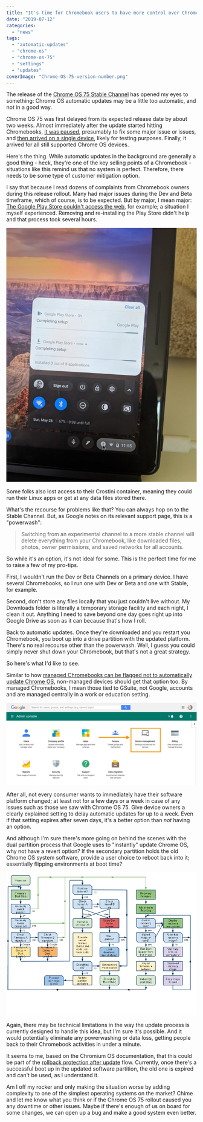 ```yaml
---
title: "It's time for Chromebook users to have more control over Chrome OS automatic updates"
date: "2019-07-12"
categories: 
  - "news"
tags: 
  - "automatic-updates"
  - "chrome-os"
  - "chrome-os-75"
  - "settings"
  - "updates"
coverImage: "Chrome-OS-75-version-number.png"
---
```


The release of the [Chrome OS 75 Stable Channel](https://www.aboutchromebooks.com/news/chrome-os-75-stable-version-released-what-you-need-to-know/) has opened my eyes to something: Chrome OS automatic updates may be a little too automatic, and not in a good way.

Chrome OS 75 was first delayed from its expected release date by about two weeks. Almost immediately after the update started hitting Chromebooks, [it was paused](https://www.aboutchromebooks.com/news/chrome-os-75-stable-channel-update-release-rollout-paused-for-chromebooks/), presumably to fix some major issue or issues, and [then arrived on a single device](https://www.aboutchromebooks.com/news/chrome-os-75-stable-channel-version-rollout-resumes-on-a-limited-basis/), likely for testing purposes. Finally, it arrived for all still supported Chrome OS devices.

Here's the thing. While automatic updates in the background are generally a good thing - heck, they're one of the key selling points of a Chromebook - situations like this remind us that no system is perfect. Therefore, there needs to be some type of customer mitigation option.

I say that because I read dozens of complaints from Chromebook owners during this release rollout. Many had major issues during the Dev and Beta timeframe, which of course, is to be expected. But by major, I mean major: [The Google Play Store couldn't access the web](https://www.reddit.com/r/chromeos/comments/ccbekv/android_apps_suddenly_say_they_have_no_network/), for example; a situation I myself experienced. Removing and re-installing the Play Store didn't help and that process took several hours.

![](images/Play-Store-install-768x1024.jpg)

Some folks also lost access to their Crostini container, meaning they could run their Linux apps or get at any data files stored there.

What's the recourse for problems like that? You can always hop on to the Stable Channel. But, as Google notes on its relevant support page, this is a "powerwash":

> Switching from an experimental channel to a more stable channel will delete everything from your Chromebook, like downloaded files, photos, owner permissions, and saved networks for all accounts.

So while it's an option, it's not ideal for some. This is the perfect time for me to raise a few of my pro-tips.

First, I wouldn't run the Dev or Beta Channels on a primary device. I have several Chromebooks, so I run one with Dev or Beta and one with Stable, for example.

Second, don't store any files locally that you just couldn't live without. My Downloads folder is literally a temporary storage facility and each night, I clean it out. Anything I need to save beyond one day goes right up into Google Drive as soon as it can because that's how I roll.

Back to automatic updates. Once they're downloaded and you restart you Chromebook, you boot up into a drive partition with the updated platform. There's no real recourse other than the powerwash. Well, I guess you could simply never shut down your Chromebook, but that's not a great strategy.

So here's what I'd like to see.

Similar to how [managed Chromebooks can be flagged not to automatically update Chrome OS](https://support.google.com/chrome/a/answer/3168106?hl=en), non-managed devices should get that option too. By managed Chromebooks, I mean those tied to GSuite, not Google, accounts and are managed centrally in a work or education setting.

![](images/Chrome-OS-device-managment-1-1024x440.jpg)

After all, not every consumer wants to immediately have their software platform changed; at least not for a few days or a week in case of any issues such as those we saw with Chrome OS 75. Give device owners a clearly explained setting to delay automatic updates for up to a week. Even if that setting expires after seven days, it's a better option than _not_ having an option.

And although I'm sure there's more going on behind the scenes with the dual partition process that Google uses to "instantly" update Chrome OS, why not have a revert option? If the secondary partition holds the old Chrome OS system software, provide a user choice to reboot back into it; essentially flipping environments at boot time?

![](images/ChromeOSFirmwareBootandRecoveryPUBLISHED.png)

Again, there may be technical limitations in the way the update process is currently designed to handle this idea, but I'm sure it's possible. And it would potentially eliminate any powerwashing or data loss, getting people back to their Chromebook activities in under a minute.

It seems to me, based on the Chromium OS documentation, that this could be part of the [rollback protection after update](https://www.chromium.org/chromium-os/chromiumos-design-docs/boot-design#TOC-Interactions-with-Install-Recovery-and-Update) flow. Currently, once there's a successful boot up in the updated software partition, the old one is expired and can't be used, as I understand it.

Am I off my rocker and only making the situation worse by adding complexity to one of the simplest operating systems on the market? Chime and let me know what you think or if the Chrome OS 75 rollout caused you any downtime or other issues. Maybe if there's enough of us on board for some changes, we can open up a bug and make a good system even better.
